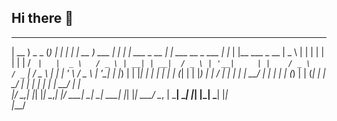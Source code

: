 ## Hi there 👋

<!--
**MengAiDev/MengAiDev** is a ✨ _special_ ✨ repository because its `README.md` (this file) appears on your GitHub profile.

Here are some ideas to get you started:

- 🔭 I’m currently working on LLM
- 🌱 I’m currently learning Ai and LLM
- 👯 I’m looking to collaborate on Ai & ML projects
- 🤔 I’m looking for help with ...
- 💬 Ask me about ...
- 📫 How to reach me: 3463526515@qq.com 
- 😄 Pronouns: ...
- ⚡ Fun fact: ...
-->

  ____            _   _       _     ____           _     _                     _____                          _     _                   
 | __ )   _   _  (_) | |   __| |   | __ )    ___  | |_  | |_    ___   _ __    |_   _|   ___     __ _    ___  | |_  | |__     ___   _ __ 
 |  _ \  | | | | | | | |  / _` |   |  _ \   / _ \ | __| | __|  / _ \ | '__|     | |    / _ \   / _` |  / _ \ | __| | '_ \   / _ \ | '__|
 | |_) | | |_| | | | | | | (_| |   | |_) | |  __/ | |_  | |_  |  __/ | |        | |   | (_) | | (_| | |  __/ | |_  | | | | |  __/ | |   
 |____/   \__,_| |_| |_|  \__,_|   |____/   \___|  \__|  \__|  \___| |_|        |_|    \___/   \__, |  \___|  \__| |_| |_|  \___| |_|   
                                                                                               |___/                                    
